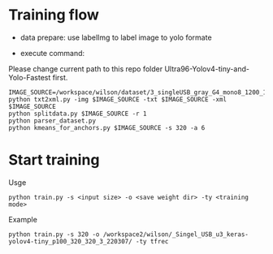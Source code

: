 # Training flow
- data prepare: use labelImg to label image to yolo formate

- execute command:

Please change current path to this repo folder Ultra96-Yolov4-tiny-and-Yolo-Fastest first.

```
IMAGE_SOURCE=/workspace/wilson/dataset/3_singleUSB_gray_G4_mono8_1200_1200_27fps_20220302/all_photos
python txt2xml.py -img $IMAGE_SOURCE -txt $IMAGE_SOURCE -xml $IMAGE_SOURCE
python splitdata.py $IMAGE_SOURCE -r 1
python parser_dataset.py
python kmeans_for_anchors.py $IMAGE_SOURCE -s 320 -a 6
```
# Start training
Usge

```
python train.py -s <input size> -o <save weight dir> -ty <training mode>
```

Example

```
python train.py -s 320 -o /workspace2/wilson/_Singel_USB_u3_keras-yolov4-tiny_p100_320_320_3_220307/ -ty tfrec
```
